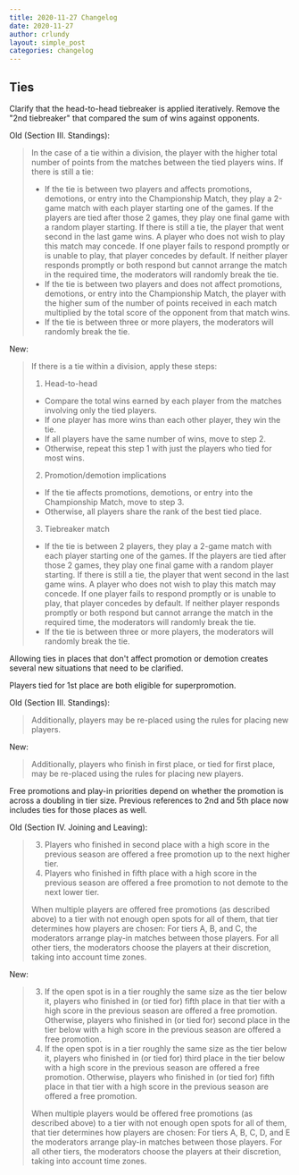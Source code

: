 ```yaml
---
title: 2020-11-27 Changelog
date: 2020-11-27
author: crlundy
layout: simple_post
categories: changelog
---
```

## Ties

Clarify that the head-to-head tiebreaker is applied iteratively. Remove the "2nd tiebreaker" that compared the sum of wins against opponents.

Old (Section III. Standings):
> In the case of a tie within a division, the player with the higher total number of points from the matches between the tied players wins. If there is still a tie:
> * If the tie is between two players and affects promotions, demotions, or entry into the Championship Match, they play a 2-game match with each player starting one of the games. If the players are tied after those 2 games, they play one final game with a random player starting. If there is still a tie, the player that went second in the last game wins. A player who does not wish to play this match may concede. If one player fails to respond promptly or is unable to play, that player concedes by default. If neither player responds promptly or both respond but cannot arrange the match in the required time, the moderators will randomly break the tie.
> * If the tie is between two players and does not affect promotions, demotions, or entry into the Championship Match, the player with the higher sum of the number of points received in each match multiplied by the total score of the opponent from that match wins.
> * If the tie is between three or more players, the moderators will randomly break the tie.

New:
> If there is a tie within a division, apply these steps:
> 1. Head-to-head
> * Compare the total wins earned by each player from the matches involving only the tied players.
> * If one player has more wins than each other player, they win the tie.
> * If all players have the same number of wins, move to step 2.
> * Otherwise, repeat this step 1 with just the players who tied for most wins.
> 2. Promotion/demotion implications
> * If the tie affects promotions, demotions, or entry into the Championship Match, move to step 3.
> * Otherwise, all players share the rank of the best tied place.
> 3. Tiebreaker match
> * If the tie is between 2 players, they play a 2-game match with each player starting one of the games. If the players are tied after those 2 games, they play one final game with a random player starting. If there is still a tie, the player that went second in the last game wins. A player who does not wish to play this match may concede. If one player fails to respond promptly or is unable to play, that player concedes by default. If neither player responds promptly or both respond but cannot arrange the match in the required time, the moderators will randomly break the tie.
> * If the tie is between three or more players, the moderators will randomly break the tie.

Allowing ties in places that don't affect promotion or demotion creates several new situations that need to be clarified.

Players tied for 1st place are both eligible for superpromotion.

Old (Section III. Standings):
> Additionally, players may be re-placed using the rules for placing new players.

New:
> Additionally, players who finish in first place, or tied for first place, may be re-placed using the rules for placing new players.

Free promotions and play-in priorities depend on whether the promotion is across a doubling in tier size. Previous references to 2nd and 5th place now includes ties for those places as well.

Old (Section IV. Joining and Leaving):
> 3. Players who finished in second place with a high score in the previous season are offered a free promotion up to the next higher tier.
> 4. Players who finished in fifth place with  a high score in the previous season are offered a free promotion to not demote to the next lower tier.
>
> When multiple players are offered free promotions (as described above) to a tier with not enough open spots for all of them, that tier determines how players are chosen: For tiers A, B, and C, the moderators arrange play-in matches between those players. For all other tiers, the moderators choose the players at their discretion, taking into account time zones.

New:
> 3. If the open spot is in a tier roughly the same size as the tier below it, players who finished in (or tied for) fifth place in that tier with a high score in the previous season are offered a free promotion. Otherwise, players who finished in (or tied for) second place in the tier below with a high score in the previous season are offered a free promotion.
> 4. If the open spot is in a tier roughly the same size as the tier below it, players who finished in (or tied for) third place in the tier below with a high score in the previous season are offered a free promotion. Otherwise, players who finished in (or tied for) fifth place in that tier with a high score in the previous season are offered a free promotion.
>
> When multiple players would be offered free promotions (as described above) to a tier with not enough open spots for all of them, that tier determines how players are chosen: For tiers A, B, C, D, and E the moderators arrange play-in matches between those players. For all other tiers, the moderators choose the players at their discretion, taking into account time zones.